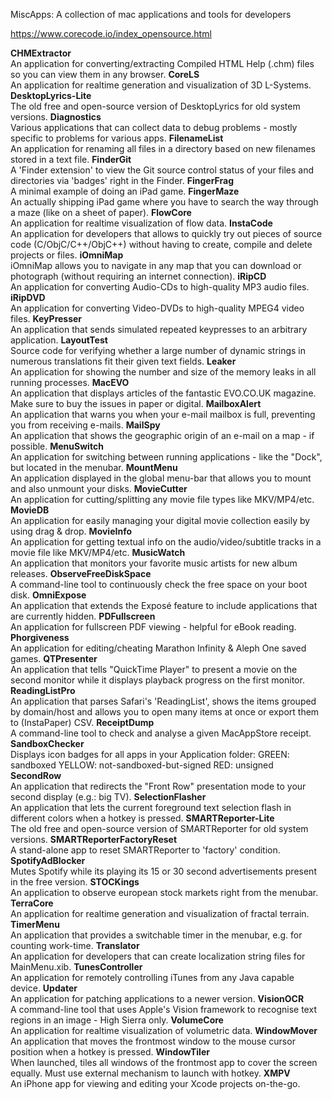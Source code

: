 MiscApps: A collection of mac applications and tools for developers

https://www.corecode.io/index_opensource.html


**CHMExtractor**<br/>An application for converting/extracting Compiled HTML Help (.chm) files so you can view them in any browser.
**CoreLS**<br/>An application for realtime generation and visualization of 3D L-Systems.
**DesktopLyrics-Lite**<br/>The old free and open-source version of DesktopLyrics for old system versions.
**Diagnostics**<br/>Various applications that can collect data to debug problems - mostly specific to problems for various apps.
**FilenameList**<br/>An application for renaming all files in a directory based on new filenames stored in a text file.
**FinderGit**<br/>A 'Finder extension' to view the Git source control status of your files and directories via 'badges' right in the Finder.
**FingerFrag**<br/>A minimal example of doing an iPad game.
**FingerMaze**<br/>An actually shipping iPad game where you have to search the way through a maze (like on a sheet of paper).
**FlowCore**<br/>An application for realtime visualization of flow data.
**InstaCode**<br/>An application for developers that allows to quickly try out pieces of source code (C/ObjC/C++/ObjC++) without having to create, compile and delete projects or files.
**iOmniMap**<br/>iOmniMap allows you to navigate in any map that you can download or photograph (without requiring an internet connection). 
**iRipCD**<br/>An application for converting Audio-CDs to high-quality MP3 audio files.
**iRipDVD**<br/>An application for converting Video-DVDs to high-quality MPEG4 video files.
**KeyPresser**<br/>An application that sends simulated repeated keypresses to an arbitrary application.
**LayoutTest**<br/>Source code for verifying whether a large number of dynamic strings in numerous translations fit their given text fields.
**Leaker**<br/>An application for showing the number and size of the memory leaks in all running processes.
**MacEVO**<br/>An application that displays articles of the fantastic EVO.CO.UK magazine. Make sure to buy the issues in paper or digital.
**MailboxAlert**<br/>An application that warns you when your e-mail mailbox is full, preventing you from receiving e-mails.
**MailSpy**<br/>An application that shows the geographic origin of an e-mail on a map - if possible.
**MenuSwitch**<br/>An application for switching between running applications - like the "Dock", but located in the menubar.
**MountMenu**<br/>An application displayed in the global menu-bar that allows you to mount and also unmount your disks.
**MovieCutter**<br/>An application for cutting/splitting any movie file types like MKV/MP4/etc.
**MovieDB**<br/>An application for easily managing your digital movie collection easily by using drag & drop.
**MovieInfo**<br/>An application for getting textual info on the audio/video/subtitle tracks in a movie file like MKV/MP4/etc.
**MusicWatch**<br/>An application that monitors your favorite music artists for new album releases.
**ObserveFreeDiskSpace**<br/>A command-line tool to continuously check the free space on your boot disk.
**OmniExpose**<br/>An application that extends the Exposé feature to include applications that are currently hidden.
**PDFullscreen**<br/>An application for fullscreen PDF viewing - helpful for eBook reading.
**Phorgiveness**<br/>An application for editing/cheating Marathon Infinity & Aleph One saved games.
**QTPresenter**<br/>An application that tells "QuickTime Player" to present a movie on the second monitor while it displays playback progress on the first monitor.
**ReadingListPro**<br/>An application that parses Safari's 'ReadingList', shows the items grouped by domain/host and allows you to open many items at once or export them to (InstaPaper) CSV.
**ReceiptDump**<br/>A command-line tool to check and analyse a given MacAppStore receipt.
**SandboxChecker**<br/>Displays icon badges for all apps in your Application folder: GREEN: sandboxed YELLOW: not-sandboxed-but-signed RED: unsigned
**SecondRow**<br/>An application that redirects the "Front Row" presentation mode to your second display (e.g.: big TV).
**SelectionFlasher**<br/>An application that lets the current foreground text selection flash in different colors when a hotkey is pressed.
**SMARTReporter-Lite**<br/>The old free and open-source version of SMARTReporter for old system versions.
**SMARTReporterFactoryReset**<br/>A stand-alone app to reset SMARTReporter to 'factory' condition.
**SpotifyAdBlocker**<br/>Mutes Spotify while its playing its 15 or 30 second advertisements present in the free version.
**STOCKings**<br/>An application to observe european stock markets right from the menubar.
**TerraCore**<br/>An application for realtime generation and visualization of fractal terrain.
**TimerMenu**<br/>An application that provides a switchable timer in the menubar, e.g. for counting work-time.
**Translator**<br/>An application for developers that can create localization string files for MainMenu.xib.
**TunesController**<br/>An application for remotely controlling iTunes from any Java capable device.
**Updater**<br/>An application for patching applications to a newer version.
**VisionOCR**<br/>A command-line tool that uses Apple's Vision framework to recognise text regions in an image - High Sierra only.
**VolumeCore**<br/>An application for realtime visualization of volumetric data.
**WindowMover**<br/>An application that moves the frontmost window to the mouse cursor position when a hotkey is pressed.
**WindowTiler**<br/>When launched, tiles all windows of the frontmost app to cover the screen equally. Must use external mechanism to launch with hotkey.
**XMPV**<br/>An iPhone app for viewing and editing your Xcode projects on-the-go.
